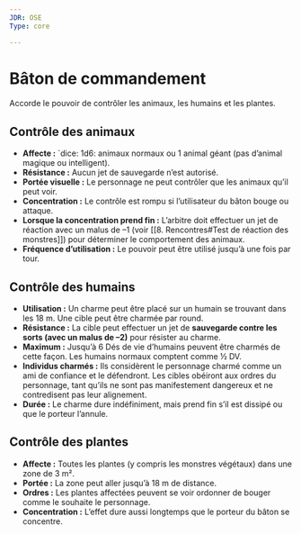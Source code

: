 ```yaml
---
JDR: OSE
Type: core

---
```

# Bâton de commandement

Accorde le pouvoir de contrôler les animaux, les humains et les plantes.

## Contrôle des animaux

- **Affecte :** `dice: 1d6: animaux normaux ou 1 animal géant (pas d’animal magique ou intelligent).
- **Résistance :** Aucun jet de sauvegarde n’est autorisé.
- **Portée visuelle :** Le personnage ne peut contrôler que les animaux qu’il peut voir.
- **Concentration :** Le contrôle est rompu si l’utilisateur du bâton bouge ou attaque.
- **Lorsque la concentration prend fin :** L’arbitre doit effectuer un jet de réaction avec un malus de –1 (voir [[8. Rencontres#Test de réaction des monstres]]) pour déterminer le comportement des animaux.
- **Fréquence d’utilisation :** Le pouvoir peut être utilisé jusqu’à une fois par tour.

## Contrôle des humains

- **Utilisation :** Un charme peut être placé sur un humain se trouvant dans les 18 m. Une cible peut être charmée par round.
- **Résistance :** La cible peut effectuer un jet de **sauvegarde contre les sorts (avec un malus de –2)** pour résister au charme.
- **Maximum :** Jusqu’à 6 Dés de vie d’humains peuvent être charmés de cette façon. Les humains normaux comptent comme ½ DV.
- **Individus charmés :** Ils considèrent le personnage charmé comme un ami de confiance et le défendront. Les cibles obéiront aux ordres du personnage, tant qu’ils ne sont pas manifestement dangereux et ne contredisent pas leur alignement.
- **Durée :** Le charme dure indéfiniment, mais prend fin s’il est dissipé ou que le porteur l’annule.

## Contrôle des plantes

- **Affecte :** Toutes les plantes (y compris les monstres végétaux) dans une zone de 3 m².
- **Portée :** La zone peut aller jusqu’à 18 m de distance.
- **Ordres :** Les plantes affectées peuvent se voir ordonner de bouger comme le souhaite le personnage.
- **Concentration :** L’effet dure aussi longtemps que le porteur du bâton se concentre.